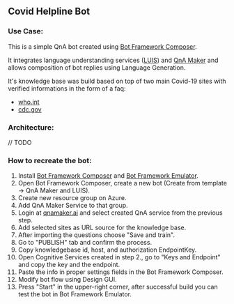 ## Covid Helpline Bot


### Use Case:

This is a simple QnA bot created using [Bot Framework Composer](https://docs.microsoft.com/en-us/composer/introduction).

It integrates language understanding services ([LUIS](https://www.luis.ai/)) and [QnA Maker](https://www.qnamaker.ai/) and allows composition of bot replies using Language Generation.

It's knowledge base was build based on top of two main Covid-19 sites with verified informations in the form of a faq:
* [who.int](https://www.who.int/emergencies/diseases/novel-coronavirus-2019/question-and-answers-hub/q-a-detail/coronavirus-disease-covid-19)
* [cdc.gov](https://www.who.int/emergencies/diseases/novel-coronavirus-2019/question-and-answers-hub/q-a-detail/coronavirus-disease-covid-19)

### Architecture:

// TODO


### How to recreate the bot:

1. Install [Bot Framework Composer](https://github.com/microsoft/BotFramework-Composer/releases) and [Bot Framework Emulator](https://github.com/Microsoft/BotFramework-Emulator/releases).
2. Open Bot Framework Composer, create a new bot (Create from template -> QnA Maker and LUIS).
3. Create new resource group on Azure.
4. Add QnA Maker Service to that group.
5. Login at [qnamaker.ai](https://www.qnamaker.ai/) and select created QnA service from the previous step.
6. Add selected sites as URL source for the knowledge base.
7. After importing the questions choose "Save and train".
8. Go to "PUBLISH" tab and confirm the process.
9. Copy knowledgebase id, host, and authorization EndpointKey.
10. Open Cognitive Services created in step 2., go to "Keys and Endpoint" and copy the key and the endpoint.
11. Paste the info in proper settings fields in the Bot Framework Composer.
12. Modify bot flow using Design GUI.
13. Press "Start" in the upper-right corner, after successful build you can test the bot in Bot Framework Emulator.

